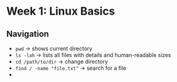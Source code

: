 # Week 1: Linux Basics
## Navigation
- `pwd` → shows current directory
- `ls -lah` → lists all files with details and human-readable sizes
- `cd /path/to/dir` → change directory
- `find / -name "file.txt"` → search for a file
-
